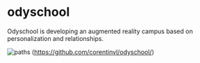 # odyschool
Odyschool is developing an augmented reality campus based on personalization and relationships.

![paths](https://img.shields.io/badge/software%20engineering-apply-brightgreen.svg)
(https://github.com/corentinvl/odyschool/)


